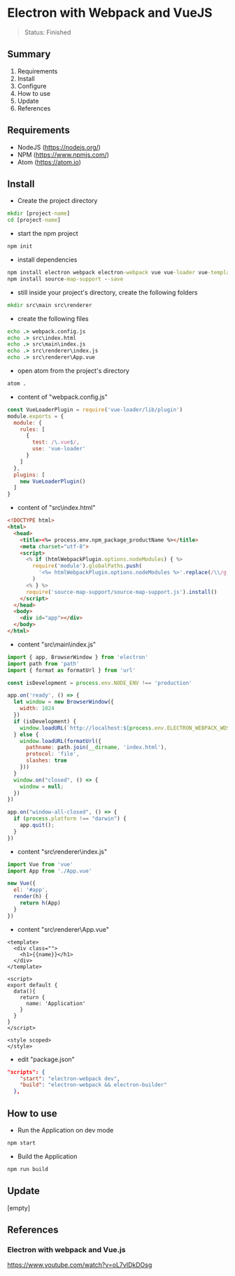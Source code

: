 # Electron with Webpack and VueJS

> Status: Finished

## Summary

1. Requirements
2. Install
3. Configure
4. How to use
5. Update
6. References

## Requirements

* NodeJS (https://nodejs.org/)
* NPM (https://www.npmjs.com/)
* Atom (https://atom.io)

## Install

* Create the project directory

```cmd
mkdir [project-name]
cd [project-name]
```

* start the npm project

```cmd
npm init
```

* install dependencies

```cmd
npm install electron webpack electron-webpack vue vue-loader vue-template-compiler electron-builder --save-dev
npm install source-map-support --save
```

* still inside your project's directory, create the following folders

```cmd
mkdir src\main src\renderer
```

* create the following files

``` cmd
echo .> webpack.config.js
echo .> src\index.html
echo .> src\main\index.js
echo .> src\renderer\index.js
echo .> src\renderer\App.vue
```

* open atom from the project's directory

```cmd
atom .
```

* content of "webpack.config.js"

```js
const VueLoaderPlugin = require('vue-loader/lib/plugin')
module.exports = {
  module: {
    rules: [
      {
        test: /\.vue$/,
        use: 'vue-loader'
      }
    ]
  },
  plugins: [
    new VueLoaderPlugin()
  ]
}
```

* content of "src\index.html"

```html
<!DOCTYPE html>
<html>
  <head>
    <title><%= process.env.npm_package_productName %></title>
    <meta charset="utf-8">
    <script>
      <% if (htmlWebpackPlugin.options.nodeModules) { %>
        require('module').globalPaths.push(
          '<%= htmlWebpackPlugin.options.nodeModules %>'.replace(/\\/g, '\\\\'),
        )
      <% } %>
      require('source-map-support/source-map-support.js').install()
    </script>
  </head>
  <body>
    <div id="app"></div>
  </body>
</html>
```

* content "src\main\index.js"

```js
import { app, BrowserWindow } from 'electron'
import path from 'path'
import { format as formatUrl } from 'url'

const isDevelopment = process.env.NODE_ENV !== 'production'

app.on('ready', () => {
  let window = new BrowserWindow({
    width: 1024
  })
  if (isDevelopment) {
    window.loadURL(`http://localhost:${process.env.ELECTRON_WEBPACK_WDS_PORT}`)
  } else {
    window.loadURL(formatUrl({
      pathname: path.join(__dirname, 'index.html'),
      protocol: 'file',
      slashes: true
    }))
  }
  window.on("closed", () => {
    window = null;
  })
})

app.on("window-all-closed", () => {
  if (process.platform !== "darwin") {
    app.quit();
  }
})
```

* content "src\renderer\index.js"

```js
import Vue from 'vue'
import App from './App.vue'

new Vue({
  el: '#app',
  render(h) {
    return h(App)
  }
})
```


* content "src\renderer\App.vue"

```vue
<template>
  <div class="">
    <h1>{{name}}</h1>
  </div>
</template>

<script>
export default {
  data(){
    return {
      name: 'Application'
    }
  }
}
</script>

<style scoped>
</style>
```

* edit "package.json"

```json
"scripts": {
    "start": "electron-webpack dev",
    "build": "electron-webpack && electron-builder"
  },
```

## How to use

* Run the Application on dev mode

```cmd
npm start
```

* Build the Application

```cmd
npm run build
```

## Update

[empty]

## References

### Electron with webpack and Vue.js

https://www.youtube.com/watch?v=oL7vIDkDOsg
